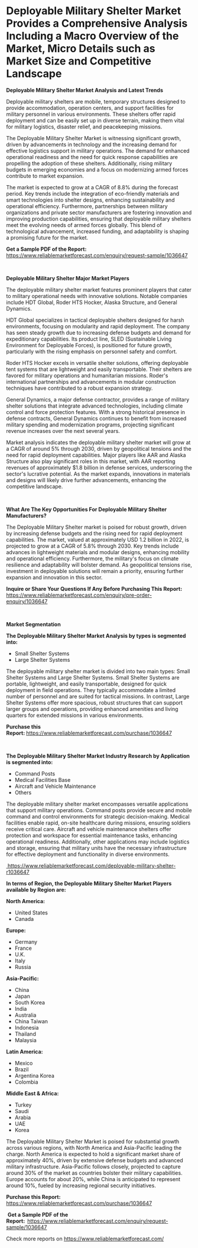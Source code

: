 <p><h1>Deployable Military Shelter Market Provides a Comprehensive Analysis Including a Macro Overview of the Market, Micro Details such as Market Size and Competitive Landscape</h1></p><p><strong>Deployable Military Shelter Market Analysis and Latest Trends</strong></p>
<p><p>Deployable military shelters are mobile, temporary structures designed to provide accommodation, operation centers, and support facilities for military personnel in various environments. These shelters offer rapid deployment and can be easily set up in diverse terrain, making them vital for military logistics, disaster relief, and peacekeeping missions. </p><p>The Deployable Military Shelter Market is witnessing significant growth, driven by advancements in technology and the increasing demand for effective logistics support in military operations. The demand for enhanced operational readiness and the need for quick response capabilities are propelling the adoption of these shelters. Additionally, rising military budgets in emerging economies and a focus on modernizing armed forces contribute to market expansion. </p><p>The market is expected to grow at a CAGR of 8.8% during the forecast period. Key trends include the integration of eco-friendly materials and smart technologies into shelter designs, enhancing sustainability and operational efficiency. Furthermore, partnerships between military organizations and private sector manufacturers are fostering innovation and improving production capabilities, ensuring that deployable military shelters meet the evolving needs of armed forces globally. This blend of technological advancement, increased funding, and adaptability is shaping a promising future for the market.</p></p>
<p><strong>Get a Sample PDF of the Report:&nbsp;</strong> <a href="https://www.reliablemarketforecast.com/enquiry/request-sample/1036647?utm_campaign=2478&utm_medium=2&utm_source=Github&utm_content=ia&utm_term=08042025&utm_id=deployable-military-shelter">https://www.reliablemarketforecast.com/enquiry/request-sample/1036647</a></p>
<p>&nbsp;</p>
<p><strong>Deployable Military Shelter Major Market Players</strong></p>
<p><p>The deployable military shelter market features prominent players that cater to military operational needs with innovative solutions. Notable companies include HDT Global, Roder HTS Hocker, Alaska Structure, and General Dynamics.</p><p>HDT Global specializes in tactical deployable shelters designed for harsh environments, focusing on modularity and rapid deployment. The company has seen steady growth due to increasing defense budgets and demand for expeditionary capabilities. Its product line, SLED (Sustainable Living Environment for Deployable Forces), is positioned for future growth, particularly with the rising emphasis on personnel safety and comfort.</p><p>Roder HTS Hocker excels in versatile shelter solutions, offering deployable tent systems that are lightweight and easily transportable. Their shelters are favored for military operations and humanitarian missions. Roder's international partnerships and advancements in modular construction techniques have contributed to a robust expansion strategy.</p><p>General Dynamics, a major defense contractor, provides a range of military shelter solutions that integrate advanced technologies, including climate control and force protection features. With a strong historical presence in defense contracts, General Dynamics continues to benefit from increased military spending and modernization programs, projecting significant revenue increases over the next several years.</p><p>Market analysis indicates the deployable military shelter market will grow at a CAGR of around 5% through 2030, driven by geopolitical tensions and the need for rapid deployment capabilities. Major players like AAR and Alaska Structure also play significant roles in this market, with AAR reporting revenues of approximately $1.8 billion in defense services, underscoring the sector's lucrative potential. As the market expands, innovations in materials and designs will likely drive further advancements, enhancing the competitive landscape.</p></p>
<p>&nbsp;</p>
<p><strong>What Are The Key Opportunities For Deployable Military Shelter Manufacturers?</strong></p>
<p><p>The Deployable Military Shelter market is poised for robust growth, driven by increasing defense budgets and the rising need for rapid deployment capabilities. The market, valued at approximately USD 1.2 billion in 2022, is projected to grow at a CAGR of 5.8% through 2030. Key trends include advances in lightweight materials and modular designs, enhancing mobility and operational efficiency. Furthermore, the military's focus on climate resilience and adaptability will bolster demand. As geopolitical tensions rise, investment in deployable solutions will remain a priority, ensuring further expansion and innovation in this sector.</p></p>
<p><strong>Inquire or Share Your Questions If Any Before Purchasing This Report:</strong> <a href="https://www.reliablemarketforecast.com/enquiry/pre-order-enquiry/1036647?utm_campaign=2478&utm_medium=2&utm_source=Github&utm_content=ia&utm_term=08042025&utm_id=deployable-military-shelter">https://www.reliablemarketforecast.com/enquiry/pre-order-enquiry/1036647</a></p>
<p>&nbsp;</p>
<p><strong>Market Segmentation</strong></p>
<p><strong>The Deployable Military Shelter Market Analysis by types is segmented into:</strong></p>
<p><ul><li>Small Shelter Systems</li><li>Large Shelter Systems</li></ul></p>
<p><p>The deployable military shelter market is divided into two main types: Small Shelter Systems and Large Shelter Systems. Small Shelter Systems are portable, lightweight, and easily transportable, designed for quick deployment in field operations. They typically accommodate a limited number of personnel and are suited for tactical missions. In contrast, Large Shelter Systems offer more spacious, robust structures that can support larger groups and operations, providing enhanced amenities and living quarters for extended missions in various environments.</p></p>
<p><strong>Purchase this Report:&nbsp;</strong><a href="https://www.reliablemarketforecast.com/purchase/1036647?utm_campaign=2478&utm_medium=2&utm_source=Github&utm_content=ia&utm_term=08042025&utm_id=deployable-military-shelter">https://www.reliablemarketforecast.com/purchase/1036647</a></p>
<p>&nbsp;</p>
<p><strong>The Deployable Military Shelter Market Industry Research by Application is segmented into:</strong></p>
<p><ul><li>Command Posts</li><li>Medical Facilities Base</li><li>Aircraft and Vehicle Maintenance</li><li>Others</li></ul></p>
<p><p>The deployable military shelter market encompasses versatile applications that support military operations. Command posts provide secure and mobile command and control environments for strategic decision-making. Medical facilities enable rapid, on-site healthcare during missions, ensuring soldiers receive critical care. Aircraft and vehicle maintenance shelters offer protection and workspace for essential maintenance tasks, enhancing operational readiness. Additionally, other applications may include logistics and storage, ensuring that military units have the necessary infrastructure for effective deployment and functionality in diverse environments.</p></p>
<p><a href="https://www.reliablemarketforecast.com/deployable-military-shelter-r1036647?utm_campaign=2478&utm_medium=2&utm_source=Github&utm_content=ia&utm_term=08042025&utm_id=deployable-military-shelter">&nbsp;https://www.reliablemarketforecast.com/deployable-military-shelter-r1036647</a></p>
<p><strong>In terms of Region, the Deployable Military Shelter Market Players available by Region are:</strong></p>
<p>
    <p> <strong> North America: </strong>
        <ul>
            <li>United States</li>
            <li>Canada</li>
        </ul>
        </p> 
    <p> <strong> Europe: </strong>
        <ul>
            <li>Germany</li>
            <li>France</li>
            <li>U.K.</li>
            <li>Italy</li>
            <li>Russia</li>
        </ul>
        </p> 
    <p> <strong> Asia-Pacific: </strong>
        <ul>
            <li>China</li>
            <li>Japan</li>
            <li>South Korea</li>
            <li>India</li>
            <li>Australia</li>
            <li>China Taiwan</li>
            <li>Indonesia</li>
            <li>Thailand</li>
            <li>Malaysia</li>
        </ul>
        </p> 
    <p> <strong> Latin America: </strong>
        <ul>
            <li>Mexico</li>
            <li>Brazil</li>
            <li>Argentina Korea</li>
            <li>Colombia</li>
        </ul>
        </p> 
    <p> <strong> Middle East & Africa: </strong>
        <ul>
            <li>Turkey</li>
            <li>Saudi</li>
            <li>Arabia</li>
            <li>UAE</li>
            <li>Korea</li>
        </ul>
    </p>
    </p>
<p><p>The Deployable Military Shelter Market is poised for substantial growth across various regions, with North America and Asia-Pacific leading the charge. North America is expected to hold a significant market share of approximately 40%, driven by extensive defense budgets and advanced military infrastructure. Asia-Pacific follows closely, projected to capture around 30% of the market as countries bolster their military capabilities. Europe accounts for about 20%, while China is anticipated to represent around 10%, fueled by increasing regional security initiatives.</p></p>
<p><strong>Purchase this Report: </strong><a href="https://www.reliablemarketforecast.com/purchase/1036647?utm_campaign=2478&utm_medium=2&utm_source=Github&utm_content=ia&utm_term=08042025&utm_id=deployable-military-shelter">https://www.reliablemarketforecast.com/purchase/1036647</a></p>
<p>&nbsp;<strong>Get a Sample PDF of the Report:&nbsp;&nbsp;</strong><a href="https://www.reliablemarketforecast.com/enquiry/request-sample/1036647?utm_campaign=2478&utm_medium=2&utm_source=Github&utm_content=ia&utm_term=08042025&utm_id=deployable-military-shelter">https://www.reliablemarketforecast.com/enquiry/request-sample/1036647</a></p>
<p><strong></strong></p>
<p>Check more reports on <a href="https://www.reliablemarketforecast.com/?utm_campaign=2478&utm_medium=2&utm_source=Github&utm_content=ia&utm_term=08042025&utm_id=deployable-military-shelter">https://www.reliablemarketforecast.com/</a></p>